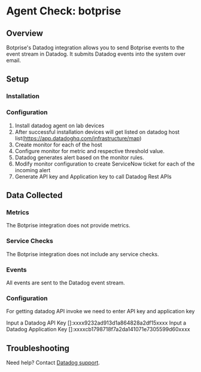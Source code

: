 # Agent Check: botprise

## Overview

Botprise's Datadog integration allows you to send Botprise events to the event stream in Datadog. It submits Datadog events into the system over email.

## Setup


### Installation


### Configuration
1. Install datadog agent on lab devices
2. After successful installation devices will get listed on datadog host list(https://app.datadoghq.com/infrastructure/map)
3. Create monitor for each of the host
4. Configure monitor for metric and respective threshold value. 
5. Datadog generates alert based on the monitor rules.
6. Modify monitor configuration to create ServiceNow ticket for each of the incoming alert
7. Generate API key and Application key to call Datadog Rest APIs


## Data Collected

### Metrics

The Botprise integration does not provide metrics.

### Service Checks

The Botprise integration does not include any service checks.

### Events

All events are sent to the Datadog event stream.

### Configuration
For getting datadog API invoke we need to enter API key and application key

Input a Datadog API Key []:xxxx9232ad913d1a864828a2df15xxxx
Input a Datadog Application Key []:xxxxcb1798718f7a2da141071e7305599d60xxxx

## Troubleshooting

Need help? Contact [Datadog support][1].

[1]: https://docs.datadoghq.com/help/
[2]: https://app.datadoghq.com/account/settings#agent
